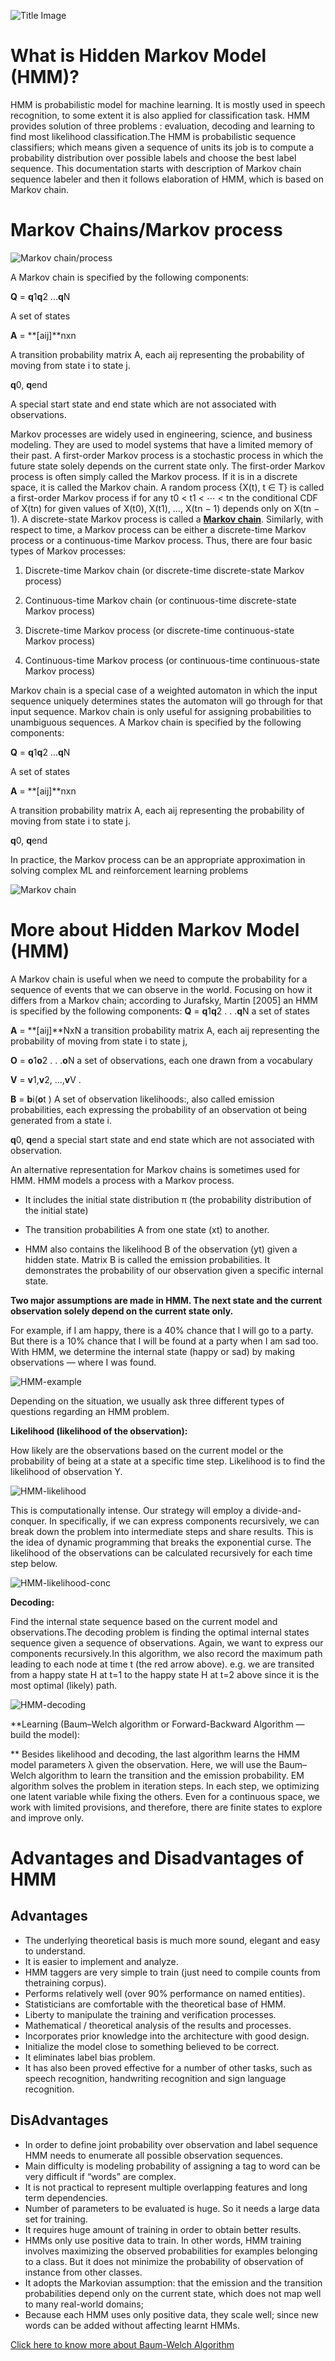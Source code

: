 ![Title Image](https://github.com/Mann-tech13/winter-of-contributing/blob/Machine_Learning/Machine_Learning/Ensemble_based_Learning_%26_Probabilistic_ML/Assets/Title.jpg)

# **What is Hidden Markov Model (HMM)?**

HMM is probabilistic model for machine learning. It is mostly used in speech recognition, to some extent it is also applied for classification task. HMM provides solution of three problems : evaluation, decoding and learning to find most likelihood classification.The HMM is probabilistic sequence classifiers; which means given a sequence of units its job is to compute a probability distribution over possible labels and choose the best label sequence.
This documentation starts with description of Markov chain sequence labeler and then it follows elaboration of HMM, which is based on Markov chain.

# **Markov Chains/Markov process**

![Markov chain/process](https://github.com/Mann-tech13/winter-of-contributing/blob/Machine_Learning/Machine_Learning/Ensemble_based_Learning_%26_Probabilistic_ML/Assets/markov-chain--process.png)

A Markov chain is specified by the following components:

**Q** = **q**1**q**2 ...**q**N 

A set of states

**A** = **[aij]**nxn

A transition probability matrix A, each aij representing the probability of moving from state i to state j.

**q**0, **q**end

A special start state and end state which are not associated with
observations.

Markov processes are widely used in engineering, science, and business modeling. They are used to model systems that have a limited memory of their past. A first-order Markov process is a stochastic process in which the future state solely depends on the current state only. The first-order Markov process is often simply called the Markov process. If it is in a discrete space, it is called the Markov chain.
A random process {X(t), t ∈ T} is called a first-order Markov process if for any t0 < t1 < ⋯ < tn the conditional CDF of X(tn) for given values of X(t0), X(t1), …, X(tn − 1) depends only on X(tn − 1).
A discrete-state Markov process is called a <u>**Markov chain**</u>. Similarly, with respect to time, a Markov process can be either a discrete-time Markov process or a continuous-time Markov process. Thus, there are four basic types of Markov processes:

1. Discrete-time Markov chain (or discrete-time discrete-state Markov process)

2. Continuous-time Markov chain (or continuous-time discrete-state Markov process)

3. Discrete-time Markov process (or discrete-time continuous-state Markov process)

4. Continuous-time Markov process (or continuous-time continuous-state Markov process)

Markov chain is a special case of a weighted automaton in which the input sequence uniquely determines states the automaton will go through for that input sequence. Markov chain is only useful for assigning probabilities to unambiguous sequences.
A Markov chain is specified by the following components:

**Q** = **q**1**q**2 ...**q**N 

A set of states

**A** = **[aij]**nxn

A transition probability matrix A, each aij representing the probability of moving from state i to state j.

**q**0, **q**end

In practice, the Markov process can be an appropriate approximation in solving complex ML and reinforcement learning problems

![Markov chain](https://github.com/Mann-tech13/winter-of-contributing/blob/Machine_Learning/Machine_Learning/Ensemble_based_Learning_%26_Probabilistic_ML/Assets/markovchain.jpeg)

# **More about Hidden Markov Model (HMM)**

A Markov chain is useful when we need to compute the probability for a sequence of events that we can observe in the world. Focusing on how it differs from a Markov chain; according to Jurafsky, Martin [2005] an HMM is specified by the
following components:
**Q** = **q**1**q**2 . . .**q**N 
a set of states

**A** = **[aij]**NxN 
a transition probability matrix A, each aij representing the probability of moving from state i to state j,

**O** = **o**1**o**2 . . .**o**N 
a set of observations, each one drawn from a vocabulary

**V** = **v**1,**v**2, ...,**v**V .

**B** = **b**i(**o**t ) 
A set of observation likelihoods:, also called emission probabilities, each expressing the probability of an observation ot being generated from a state i. 

**q**0, **q**end 
a special start state and end state which are not associated with observation.

An alternative representation for Markov chains is sometimes used for HMM. HMM models a process with a Markov process.

* It includes the initial state distribution π (the probability distribution of the initial state)

* The transition probabilities A from one state (xt) to another.
 
* HMM also contains the likelihood B of the observation (yt) given a hidden state. Matrix B is called the emission probabilities. It demonstrates the probability of our observation given a specific internal state.

**Two major assumptions are made in HMM. The next state and the current observation solely depend on the current state only.**

For example, if I am happy, there is a 40% chance that I will go to a party. But there is a 10% chance that I will be found at a party when I am sad too. With HMM, we determine the internal state (happy or sad) by making observations — where I was found.

![HMM-example](https://github.com/Mann-tech13/winter-of-contributing/blob/Machine_Learning/Machine_Learning/Ensemble_based_Learning_%26_Probabilistic_ML/Assets/HMM-eg.jpeg)

Depending on the situation, we usually ask three different types of questions regarding an HMM problem.

**Likelihood (likelihood of the observation):** 

How likely are the observations based on the current model or the probability of being at a state at a specific time step. Likelihood is to find the likelihood of observation Y.

![HMM-likelihood](https://github.com/Mann-tech13/winter-of-contributing/blob/Machine_Learning/Machine_Learning/Ensemble_based_Learning_%26_Probabilistic_ML/Assets/HMM-likelihood.jpeg)

This is computationally intense. Our strategy will employ a divide-and-conquer. In specifically, if we can express components recursively, we can break down the problem into intermediate steps and share results. This is the idea of dynamic programming that breaks the exponential curse. The likelihood of the observations can be calculated recursively for each time step below.

![HMM-likelihood-conc](https://github.com/Mann-tech13/winter-of-contributing/blob/Machine_Learning/Machine_Learning/Ensemble_based_Learning_%26_Probabilistic_ML/Assets/HMM-likelihood-conc.jpeg)

**Decoding:** 

Find the internal state sequence based on the current model and observations.The decoding problem is finding the optimal internal states sequence given a sequence of observations. Again, we want to express our components recursively.In this algorithm, we also record the maximum path leading to each node at time t (the red arrow above). e.g. we are transited from a happy state H at t=1 to the happy state H at t=2 above since it is the most optimal (likely) path.

![HMM-decoding](https://github.com/Mann-tech13/winter-of-contributing/blob/Machine_Learning/Machine_Learning/Ensemble_based_Learning_%26_Probabilistic_ML/Assets/HMM-decoding.jpeg)

**Learning (Baum–Welch algorithm or Forward-Backward Algorithm — build the model):

** Besides likelihood and decoding, the last algorithm learns the HMM model parameters λ given the observation. Here, we will use the Baum–Welch algorithm to learn the transition and the emission probability. EM algorithm solves the problem in iteration steps. In each step, we optimizing one latent variable while fixing the others. Even for a continuous space, we work with limited provisions, and therefore, there are finite states to explore and improve only.

# **Advantages and Disadvantages of HMM**

## **Advantages**

* The underlying theoretical basis is much more sound, elegant and easy to understand.
* It is easier to implement and analyze.
* HMM taggers are very simple to train (just need to compile counts from thetraining corpus).
* Performs relatively well (over 90% performance on named entities).
* Statisticians are comfortable with the theoretical base of HMM.
* Liberty to manipulate the training and verification processes.
* Mathematical / theoretical analysis of the results and processes.
* Incorporates prior knowledge into the architecture with good design.
* Initialize the model close to something believed to be correct.
* It eliminates label bias problem.
* It has also been proved effective for a number of other tasks, such as speech recognition, handwriting recognition and sign language recognition.

## **DisAdvantages**

* In order to define joint probability over observation and label sequence HMM needs to enumerate all possible observation sequences.
* Main difficulty is modeling probability of assigning a tag to word can be very difficult if “words” are complex.
* It is not practical to represent multiple overlapping features and long term dependencies.
* Number of parameters to be evaluated is huge. So it needs a large data set for training.
* It requires huge amount of training in order to obtain better results.
* HMMs only use positive data to train. In other words, HMM training involves maximizing the observed probabilities for examples belonging to a class. But it does not minimize the probability of observation of instance from other classes.
* It adopts the Markovian assumption: that the emission and the transition
probabilities depend only on the current state, which does not map well to
many real-world domains;
* Because each HMM uses only positive data, they scale well; since new words can be added without affecting learnt HMMs. 

[Click here to know more about Baum-Welch Algorithm](https://https://en.wikipedia.org/wiki/Baum%E2%80%93Welch_algorithm)
